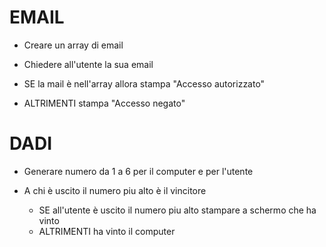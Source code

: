 # EMAIL

  - Creare un array di email

  - Chiedere all'utente la sua email

  - SE la mail è nell'array allora stampa "Accesso autorizzato"
  - ALTRIMENTI stampa "Accesso negato"

# DADI

  - Generare numero da 1 a 6 per il computer e per l'utente

  - A chi è uscito il numero piu alto è il vincitore

    - SE all'utente è uscito il numero piu alto stampare a schermo che ha vinto
    - ALTRIMENTI ha vinto il computer